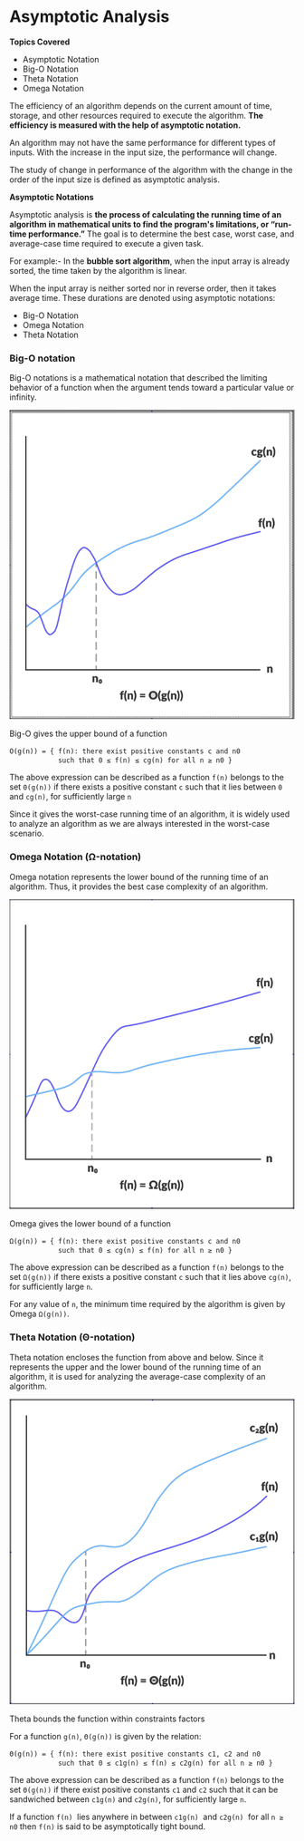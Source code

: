 # Asymptotic Analysis

**Topics Covered**

- Asymptotic Notation
- Big-O Notation
- Theta Notation
- Omega Notation

The efficiency of an algorithm depends on the current amount of time, storage, and other resources required to execute the algorithm. **The efficiency is measured with the help of asymptotic notation.**

An algorithm may not have the same performance for different types of inputs. With the increase in the input size, the performance will change.

The study of change in performance of the algorithm with the change in the order of the input size is defined as asymptotic analysis.

**Asymptotic Notations**

Asymptotic analysis is **the process of calculating the running time of an algorithm in mathematical units to find the program's limitations, or “run-time performance.”** The goal is to determine the best case, worst case, and average-case time required to execute a given task.

For example:- In the **bubble sort algorithm**, when the input array is already sorted, the time taken by the algorithm is linear.

When the input array is neither sorted nor in reverse order, then it takes average time. These durations are denoted using asymptotic notations:

- Big-O Notation
- Omega Notation
- Theta Notation

### **Big-O notation**

Big-O notations is a mathematical notation that described the limiting behavior of a function when the argument tends toward a particular value or infinity.

![Big-O gives the upper bound of a function](images/Asymptotic%200a212/Untitled.png)

Big-O gives the upper bound of a function

```
O(g(n)) = { f(n): there exist positive constants c and n0
            such that 0 ≤ f(n) ≤ cg(n) for all n ≥ n0 }
```

The above expression can be described as a function `f(n)` belongs to the set `0(g(n))` if there exists a positive constant `c` such that it lies between `0` and `cg(n)`, for sufficiently large `n`

Since it gives the worst-case running time of an algorithm, it is widely used to analyze an algorithm as we are always interested in the worst-case scenario.

### Omega Notation (**Ω-notation)**

Omega notation represents the lower bound of the running time of an algorithm. Thus, it provides the best case complexity of an algorithm.

![Omega gives the lower bound of a function](images/Asymptotic%200a212/Untitled%201.png)

Omega gives the lower bound of a function

```
Ω(g(n)) = { f(n): there exist positive constants c and n0 
            such that 0 ≤ cg(n) ≤ f(n) for all n ≥ n0 }
```

The above expression can be described as a function `f(n)` belongs to the set `Ω(g(n))` if there exists a positive constant `c` such that it lies above `cg(n)`, for sufficiently large `n`.

For any value of `n`, the minimum time required by the algorithm is given by Omega `Ω(g(n))`.

### Theta Notation (**Θ-notation)**

Theta notation encloses the function from above and below. Since it represents the upper and the lower bound of the running time of an algorithm, it is used for analyzing the average-case complexity of an algorithm.

![Theta bounds the function within constraints factors](images/Asymptotic%200a212/Untitled%202.png)

Theta bounds the function within constraints factors

For a function `g(n)`, `Θ(g(n))` is given by the relation:

```
Θ(g(n)) = { f(n): there exist positive constants c1, c2 and n0
            such that 0 ≤ c1g(n) ≤ f(n) ≤ c2g(n) for all n ≥ n0 }
```

The above expression can be described as a function `f(n)` belongs to the set `Θ(g(n))` if there exist positive constants `c1` and `c2` such that it can be sandwiched between `c1g(n)` and `c2g(n)`, for sufficiently large `n`.

If a function `f(n)`  lies anywhere in between `c1g(n)`  and `c2g(n)`  for all `n ≥ n0`  then `f(n)` is said to be asymptotically tight bound.